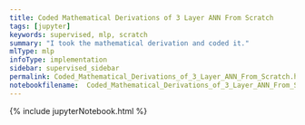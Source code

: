 ```yaml
---
title: Coded Mathematical Derivations of 3 Layer ANN From Scratch
tags: [jupyter]
keywords: supervised, mlp, scratch
summary: "I took the mathematical derivation and coded it."
mlType: mlp
infoType: implementation
sidebar: supervised_sidebar
permalink: Coded_Mathematical_Derivations_of_3_Layer_ANN_From_Scratch.html
notebookfilename:  Coded_Mathematical_Derivations_of_3_Layer_ANN_From_Scratch
---
```


{% include jupyterNotebook.html %}
